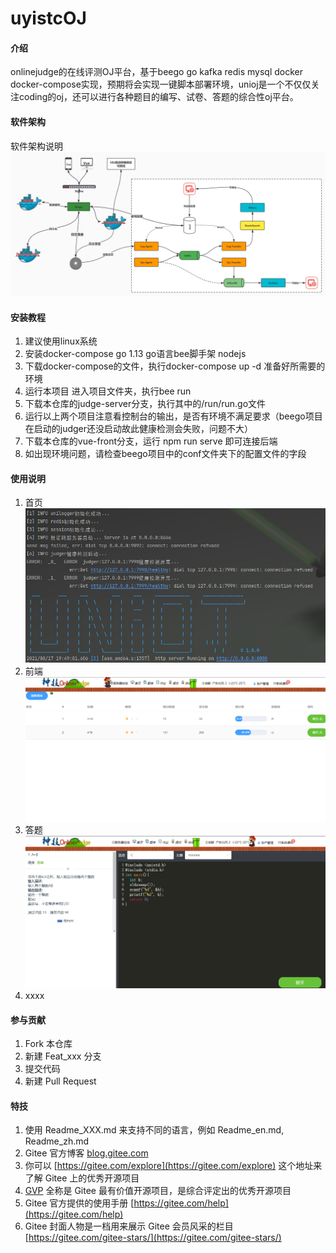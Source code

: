 # uyistcOJ

#### 介绍
onlinejudge的在线评测OJ平台，基于beego go kafka redis mysql docker docker-compose实现，预期将会实现一键脚本部署环境，unioj是一个不仅仅关注coding的oj，还可以进行各种题目的编写、试卷、答题的综合性oj平台。

#### 软件架构
软件架构说明
![img.png](img.png)

#### 安装教程

1. 建议使用linux系统
2. 安装docker-compose   go 1.13  go语言bee脚手架   nodejs
3. 下载docker-compose的文件，执行docker-compose up -d 准备好所需要的环境
4. 运行本项目 进入项目文件夹，执行bee run 
5. 下载本仓库的judge-server分支，执行其中的/run/run.go文件
6. 运行以上两个项目注意看控制台的输出，是否有环境不满足要求（beego项目在启动的judger还没启动故此健康检测会失败，问题不大）
7. 下载本仓库的vue-front分支，运行 npm run serve 即可连接后端
8. 如出现环境问题，请检查beego项目中的conf文件夹下的配置文件的字段

#### 使用说明

1. 首页
![img_1.png](img_1.png)
2. 前端
![img_2.png](img_2.png)
3. 答题
![img_3.png](img_3.png)
4. xxxx

#### 参与贡献

1.  Fork 本仓库
2.  新建 Feat_xxx 分支
3.  提交代码
4.  新建 Pull Request


#### 特技 

1.  使用 Readme\_XXX.md 来支持不同的语言，例如 Readme\_en.md, Readme\_zh.md
2.  Gitee 官方博客 [blog.gitee.com](https://blog.gitee.com)
3.  你可以 [https://gitee.com/explore](https://gitee.com/explore) 这个地址来了解 Gitee 上的优秀开源项目
4.  [GVP](https://gitee.com/gvp) 全称是 Gitee 最有价值开源项目，是综合评定出的优秀开源项目
5.  Gitee 官方提供的使用手册 [https://gitee.com/help](https://gitee.com/help)
6.  Gitee 封面人物是一档用来展示 Gitee 会员风采的栏目 [https://gitee.com/gitee-stars/](https://gitee.com/gitee-stars/)
